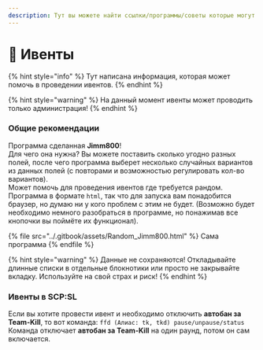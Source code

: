 ```yaml
---
description: Тут вы можете найти ссылки/программы/советы которые могут помочь вам!
---
```


# 👀 Ивенты

{% hint style="info" %}
Тут написана информация, которая может помочь в проведении ивентов.
{% endhint %}

{% hint style="warning" %}
На данный момент ивенты может проводить только администрация!
{% endhint %}

### Общие рекомендации

Программа сделанная **Jimm800**!\
Для чего она нужна? Вы можете поставить сколько угодно разных полей, после чего программа выберет несколько случайных вариантов из данных полей (с повторами и возможностью регулировать кол-во вариантов).\
Может помочь для проведения ивентов где требуется рандом. Программа в формате `html`, так что для запуска вам понадобится браузер, но думаю ни у кого проблем с этим не будет. (Возможно будет необходимо немного разобраться в программе, но понажимав все кнопочки вы поймёте их функционал).

{% file src="../.gitbook/assets/Random_Jimm800.html" %}
Сама программа
{% endfile %}

{% hint style="warning" %}
Данные не сохраняются! Откладывайте длинные списки в отдельные блокнотики или просто не закрывайте вкладку. Используйте на свой страх и риск!
{% endhint %}

### Ивенты в **SCP:SL**

&#x20;Если вы хотите провести ивент и необходимо отключить **автобан за Team-Kill**, то вот команда: `ffd (Алиас: tk, tkd) pause/unpause/status`\
Команда отключает **автобан за Team-Kill** на один раунд, потом он сам включается.
